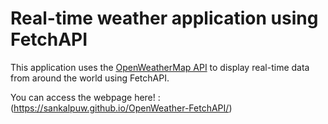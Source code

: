 # Real-time weather application using FetchAPI

This application uses the [OpenWeatherMap API](https://www.google.com/url?sa=t&rct=j&q=&esrc=s&source=web&cd=&cad=rja&uact=8&ved=2ahUKEwiTvPG3jd3-AhWBm2oFHdBJAmcQFnoECAkQAQ&url=https%3A%2F%2Fopenweathermap.org%2Fapi&usg=AOvVaw1SEmG6hjVwGocnSh0eZnFM) to display real-time data from around the world using FetchAPI.

You can access the webpage here! : (https://sankalpuw.github.io/OpenWeather-FetchAPI/)

